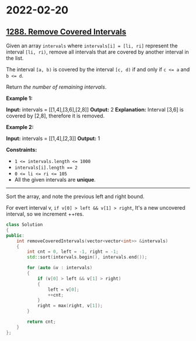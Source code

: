 # 2022-02-20

## [1288. Remove Covered Intervals](https://leetcode.com/problems/remove-covered-intervals/)

Given an array `intervals` where `intervals[i] = [li, ri]` represent the interval `[li, ri)`, remove all intervals that are covered by another interval in the list.

The interval `[a, b)` is covered by the interval `[c, d)` if and only if `c <= a` and `b <= d`.

Return _the number of remaining intervals_.

**Example 1:**

**Input:** intervals = \[\[1,4\],\[3,6\],\[2,8\]\]
**Output:** 2
**Explanation:** Interval \[3,6\] is covered by \[2,8\], therefore it is removed.

**Example 2:**

**Input:** intervals = \[\[1,4\],\[2,3\]\]
**Output:** 1

**Constraints:**

- `1 <= intervals.length <= 1000`
- `intervals[i].length == 2`
- `0 <= li <= ri <= 105`
- All the given intervals are **unique**.

---

Sort the array, and note the previous left and right bound.

For evert interval v, `if v[0] > left && v[1] > right`, It's a new uncovered interval, so we increment ++res.

```c++
class Solution
{
public:
    int removeCoveredIntervals(vector<vector<int>> &intervals)
    {
        int cnt = 0, left = -1, right = -1;
        std::sort(intervals.begin(), intervals.end());

        for (auto &v : intervals)
        {
            if (v[0] > left && v[1] > right)
            {
                left = v[0];
                ++cnt;
            }
            right = max(right, v[1]);
        }

        return cnt;
    }
};
```
